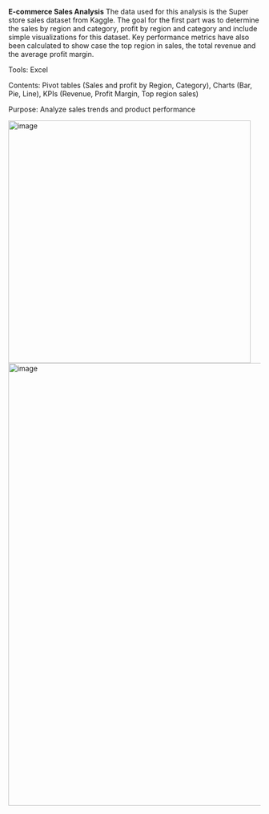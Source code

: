 **E-commerce Sales Analysis**
The data used for this analysis is the Super store sales dataset from Kaggle. The goal for the first part was to determine the sales by region and category, profit by region and category and include simple visualizations for this dataset. Key performance metrics have also been calculated to show case the top region in sales, the total revenue and the average profit margin.


Tools: Excel

Contents: Pivot tables (Sales and profit by Region, Category), Charts (Bar, Pie, Line), KPIs (Revenue, Profit Margin, Top region sales)

Purpose: Analyze sales trends and product performance

<img width="484" alt="image" src="https://github.com/user-attachments/assets/dfa13d99-5003-4263-a5e6-cbec4bcf6128" />


<img width="883" alt="image" src="https://github.com/user-attachments/assets/be54e4e2-d85d-4123-afb0-af0c858f3570" />
